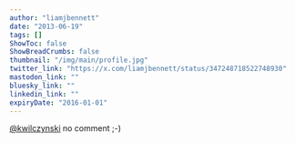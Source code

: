 ```yaml
---
author: "liamjbennett"
date: "2013-06-19"
tags: []
ShowToc: false
ShowBreadCrumbs: false
thumbnail: "/img/main/profile.jpg"
twitter_link: "https://x.com/liamjbennett/status/347248718522748930"
mastodon_link: ""
bluesky_link: ""
linkedin_link: ""
expiryDate: "2016-01-01"
---
```


[@kwilczynski](https://x.com/kwilczynski) no comment ;-)

